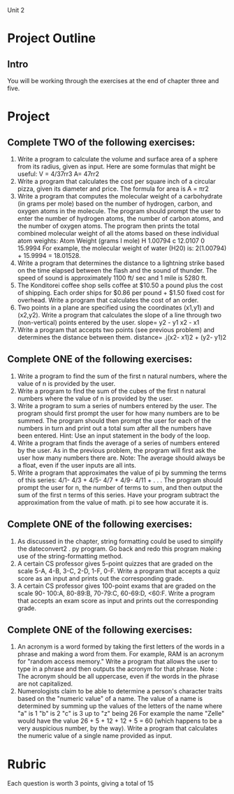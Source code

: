 Unit 2

# Project Outline #

## Intro ##

You will be working through the exercises at the end of chapter three and five. 

# Project #

## Complete TWO of the following exercises: ##

1. Write a program to calculate the volume and surface area of a sphere from
its radius, given as input. Here are some formulas that might be useful:
V = 4/37rr3
A= 47rr2
2. Write a program that calculates the cost per square inch of a circular pizza,
given its diameter and price. The formula for area is A = πr2
3. Write a program that computes the molecular weight of a carbohydrate (in
grams per mole) based on the number of hydrogen, carbon, and oxygen
atoms in the molecule. The program should prompt the user to enter the
number of hydrogen atoms, the number of carbon atoms, and the number
of oxygen atoms. The program then prints the total combined molecular
weight of all the atoms based on these individual atom weights:
Atom Weight
(grams I mole)
H 1.00794
c 12.0107
0 15.9994
For example, the molecular weight of water (H20) is: 2(1.00794) +
15.9994 = 18.01528.
4. Write a program that determines the distance to a lightning strike based on
the time elapsed between the flash and the sound of thunder. The speed
of sound is approximately 1100 ft/ sec and 1 mile is 5280 ft.
5. The Konditorei coffee shop sells coffee at $10.50 a pound plus the cost
of shipping. Each order ships for $0.86 per pound + $1.50 fixed cost for
overhead. Write a program that calculates the cost of an order.
6. Two points in a plane are specified using the coordinates (x1,y1) and
(x2,y2). Write a program that calculates the slope of a line through two
(non-vertical) points entered by the user.
slope= y2 - y1 x2 - x1
7. Write a program that accepts two points (see previous problem) and determines
the distance between them.
distance= .j(x2- x1)2 + (y2- y1)2

## Complete ONE of the following exercises: ##

1. Write a program to find the sum of the first n natural numbers, where the
value of n is provided by the user.
2. Write a program to find the sum of the cubes of the first n natural numbers
where the value of n is provided by the user.
3. Write a program to sum a series of numbers entered by the user. The
program should first prompt the user for how many numbers are to be
summed. The program should then prompt the user for each of the numbers
in turn and print out a total sum after all the numbers have been
entered. Hint: Use an input statement in the body of the loop.
4. Write a program that finds the average of a series of numbers entered by
the user. As in the previous problem, the program will first ask the user
how many numbers there are. Note: The average should always be a float,
even if the user inputs are all ints.
5. Write a program that approximates the value of pi by summing the terms
of this series: 4/1- 4/3 + 4/5- 4/7 + 4/9- 4/11 + . . . The program should
prompt the user for n, the number of terms to sum, and then output the
sum of the first n terms of this series. Have your program subtract the
approximation from the value of math. pi to see how accurate it is.

## Complete ONE of the following exercises: ##

1. As discussed in the chapter, string formatting could be used to simplify the
dateconvert2 . py program. Go back and redo this program making use
of the string-formatting method.
2. A certain CS professor gives 5-point quizzes that are graded on the scale
5-A, 4-B, 3-C, 2-D, 1-F, 0-F. Write a program that accepts a quiz score as
an input and prints out the corresponding grade.
3. A certain CS professor gives 100-point exams that are graded on the scale
90- 100:A, 80-89:B, 70-79:C, 60-69:D, <60:F. Write a program that accepts
an exam score as input and prints out the corresponding grade.

## Complete ONE of the following exercises: ##

1. An acronym is a word formed by taking the first letters of the words in a
phrase and making a word from them. For example, RAM is an acronym
for "random access memory." Write a program that allows the user to
type in a phrase and then outputs the acronym for that phrase. Note : The
acronym should be all uppercase, even if the words in the phrase are not
capitalized.
2. Numerologists claim to be able to determine a person's character traits
based on the "numeric value" of a name. The value of a name is determined
by summing up the values of the letters of the name where "a" is
1 "b" is 2 "c" is 3 up to "z" being 26 For example the name "Zelle" would have the value 26 + 5 + 12 + 12 + 5 = 60 (which happens to be a
very auspicious number, by the way). Write a program that calculates the
numeric value of a single name provided as input.

# Rubric #

Each question is worth 3 points, giving a total of 15 
